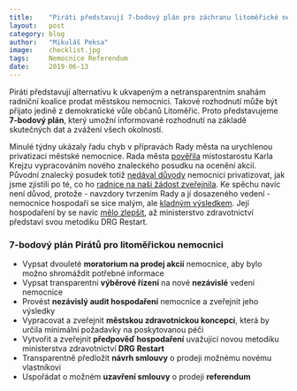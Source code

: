 ```yaml
---
title:	  "Piráti představují 7-bodový plán pro záchranu litoměřické nemocnice"
layout:	  post
category: blog
author:	  "Mikuláš Peksa"
image:	  checklist.jpg
tags:	  Nemocnice Referendum
date:	  2019-06-13
---
```

Piráti představují alternativu k ukvapeným a netransparentním snahám radniční koalice prodat městskou nemocnici.
Takové rozhodnutí může být přijato jedině z demokratické vůle občanů Litoměřic.
Proto představujeme **7-bodový plán**, který umožní informované rozhodnutí na základě skutečných dat a zvážení všech okolností.

Minulé týdny ukázaly řadu chyb v přípravách Rady města na urychlenou privatizaci městské nemocnice.
Rada města [pověřila](/Privatizace-mestske-nemocnice.html) místostarostu Karla Krejzu vypracováním nového znaleckého posudku na ocenění akcií.
Původní znalecký posudek totiž [nedával důvody](/Komentar-Kateriny-Stojanove-ke-znaleckemu-posudku.html) nemocnici privatizovat, jak jsme zjistili po té, co ho [radnice na naši žádost zveřejnila](Tutlani-pravdy-o-nemocnici.html).
Ke spěchu navíc není důvod, protože - navzdory tvrzením Rady a jí dosazeného vedení - nemocnice hospodaří se sice malým, ale [kladným výsledkem](/assets/pdf/Vyrocni_zprava_2018_web.pdf).
Její hospodaření by se navíc [mělo zlepšit](/Komentar-Mikulase-Peksy-Jak-politika-ministerstva-hybe-akciemi.html), až ministerstvo zdravotnictví představí svou metodiku DRG Restart.

### 7-bodový plán Pirátů pro litoměřickou nemocnici

* Vypsat dvouleté **moratorium na prodej akcií** nemocnice, aby bylo možno shromáždit potřebné informace
* Vypsat transparentní **výběrové řízení** na nové **nezávislé** vedení nemocnice
* Provést **nezávislý audit hospodaření** nemocnice a zveřejnit jeho výsledky
* Vypracovat a zveřejnit **městskou zdravotnickou koncepci**, která by určila minimální požadavky na poskytovanou péči
* Vytvořit a zveřejnit **předpověď hospodaření** uvažující novou metodiku ministerstva zdravotnictví **DRG Restart**
* Transparentně předložit **návrh smlouvy** o prodeji možnému novému vlastníkovi
* Uspořádat o možném **uzavření smlouvy** o prodeji **referendum**
